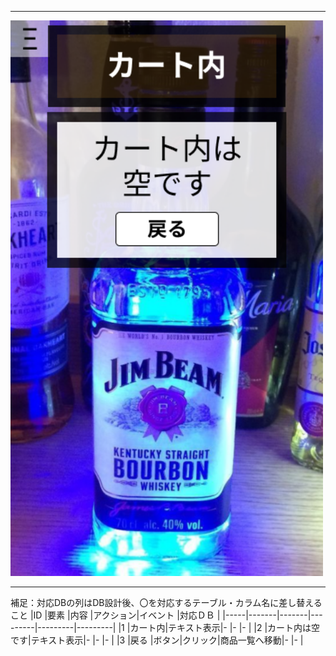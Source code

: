 *****
<img src="../img/ka-to2.png" width=500>

*****

補足：対応DBの列はDB設計後、〇を対応するテーブル・カラム名に差し替えること
|ID   |要素   |内容   |アクション|イベント |対応ＤＢ |
|-----|-------|-------|---------|---------|---------|
|1    |カート内|テキスト表示|-   |-        |-       |
|2    |カート内は空です|テキスト表示|-     |-      |-  |
|3    |戻る   |ボタン|クリック|商品一覧へ移動|- |-   |
